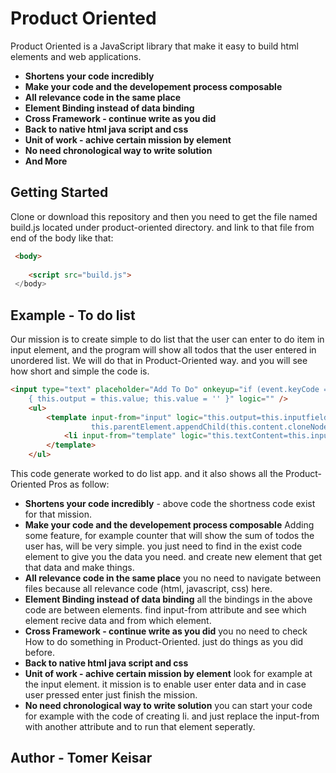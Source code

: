 # Product Oriented

Product Oriented is a JavaScript library that make it easy to build html elements and web applications.

* **Shortens your code incredibly**
* **Make your code and the developement process composable**
* **All relevance code in the same place** 
* **Element Binding instead of data binding**
* **Cross Framework - continue write as you did**
* **Back to native html java script and css** 
* **Unit of work - achive certain mission by element** 
* **No need chronological way to write solution**
* **And More**


## Getting Started
Clone or download this repository and then you need to get the file named
build.js located under product-oriented directory. and link to that file from end of the body like that:
```html
 <body>
 
    <script src="build.js">
 </body>
```
## Example - To do list 
Our mission is to create simple to do list that the user can enter to do item in input element, and the program will show all todos that the user entered in unordered list.
We will do that in Product-Oriented way. and you will see how short and simple the code is.
```html
<input type="text" placeholder="Add To Do" onkeyup="if (event.keyCode === 13 && this.value)
    { this.output = this.value; this.value = '' }" logic="" />
    <ul>
        <template input-from="input" logic="this.output=this.inputfield;
                  this.parentElement.appendChild(this.content.cloneNode(true));">
            <li input-from="template" logic="this.textContent=this.inputfield"></li>
        </template>
    </ul>
```
This code generate worked to do list app. and it also shows all the Product-Oriented Pros as follow:
* **Shortens your code incredibly** - above code the shortness code exist for that mission.
* **Make your code and the developement process composable** Adding some feature, for example counter that will show the sum of todos the user  has, will be very simple. you just need to find in the exist code element to give you the data you need. and create new element that get that data and make things. 
* **All relevance code in the same place** you no need to navigate between files because all relevance code (html, javascript, css) here.  
* **Element Binding instead of data binding** all the bindings in the above code are between elements. find input-from attribute and see which element recive data and from which element.
* **Cross Framework -  continue write as you did** you no need to check How to do something in Product-Oriented. just do things as you did before.
* **Back to native html java script and css**  
* **Unit of work - achive certain mission by element** look for example at the input element. it mission is to enable user enter data and in case user pressed enter just finish the mission. 
* **No need chronological way to write solution** you can start your code for example with the code of creating li. and just replace the input-from with another attribute and to run that element seperatly.



 

## Author - Tomer Keisar 



